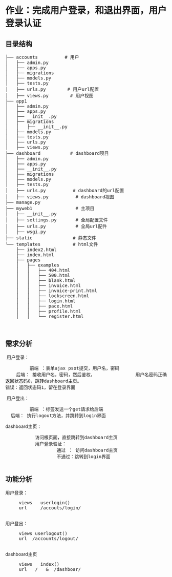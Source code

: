 # 作业：完成用户登录，和退出界面，用户登录认证


## 目录结构
<pre>
├── accounts          # 用户
│   ├── admin.py
│   ├── apps.py
│   ├── migrations
│   ├── models.py
│   ├── tests.py
│   ├── urls.py        # 用户url配置
│   ├── views.py        # 用户视图
├── app1
│   ├── admin.py
│   ├── apps.py
│   ├── __init__.py
│   ├── migrations
│   │   ├── __init__.py
│   ├── models.py
│   ├── tests.py
│   ├── urls.py        
│   ├── views.py
├── dashboard           # dashboard项目
│   ├── admin.py
│   ├── apps.py
│   ├── __init__.py
│   ├── migrations
│   ├── models.py
│   ├── tests.py
│   ├── urls.py          # dashboard的url配置
│   ├── views.py          # dashboard视图
├── manage.py
├── myweb1                # 主项目
│   ├── __init__.py
│   ├── settings.py       # 全局配置文件
│   ├── urls.py           # 全局url配件
│   ├── wsgi.py
├── static               # 静态文件
└── templates            # html文件
    ├── index2.html
    ├── index.html
    ├── pages
    │   ├── examples
    │   │   ├── 404.html
    │   │   ├── 500.html
    │   │   ├── blank.html
    │   │   ├── invoice.html
    │   │   ├── invoice-print.html
    │   │   ├── lockscreen.html
    │   │   ├── login.html
    │   │   ├── pace.html
    │   │   ├── profile.html
    │   │   └── register.html
    
  </pre>
  
  
## 需求分析
  
  用户登录：
  <pre>
         前端 ：表单ajax psot提交，用户名，密码
         后端： 接收用户名，密码，然后鉴权，
               用户名密码正确： 返回状态码0，跳转dashboard主页。
               错误：返回状态码1，留在登录界面
  </pre>
  
  用户登出：
  <pre>
         前端 ：<a>标签发送一个get请求给后端
         后端： 执行logout方法，并跳转到login界面
 </pre>
 
 dashboard主页：
 <pre>
           访问根页面，直接跳转到dashboard主页
           用户登录验证：
                   通过 ： 访问dashboard主页
                   不通过：跳转到login界面
 </pre>


## 功能分析

用户登录：
<pre>
     views   userlogin()
     url     /accouts/login/
 </pre>
 
 用户登出：
 <pre>
     views userlogout()
     url  /accounts/logout/
 </pre>
 
 dashboard主页
 <pre>
     views   index()
     url   /   &  /dashboar/
 </pre>
